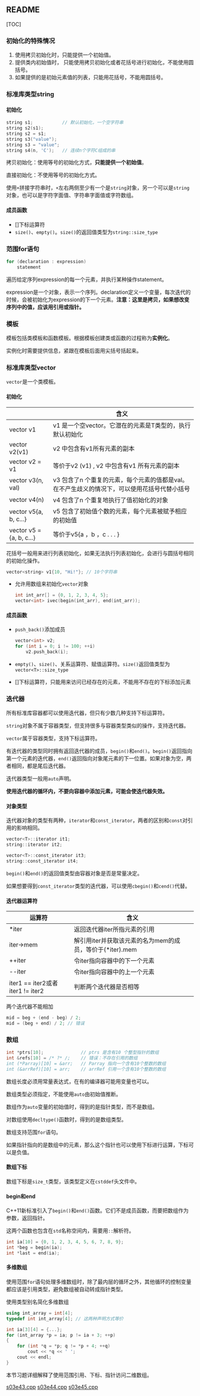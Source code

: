  ## README

[TOC]

### 初始化的特殊情况

1. 使用拷贝初始化时，只能提供一个初始值。
2. 提供类内初始值时， 只能使用拷贝初始化或者花括号进行初始化，不能使用圆括号。
3. 如果提供的是初始元素值的列表，只能用花括号，不能用圆括号。

### 标准库类型string

#### 初始化

```c++
string s1;           // 默认初始化，一个空字符串
string s2(s1);
string s2 = s1;
string s3("value");
string s3 = "value";
string s4(n, 'C');   // 连续n个字符C组成的串
```

拷贝初始化：使用等号的初始化方式，**只能提供一个初始值**。

直接初始化：不使用等号的初始化方式。

使用`+`拼接字符串时，`+`左右两侧至少有一个是`string`对象，另一个可以是`string`对象，也可以是字符字面值、字符串字面值或字符数组。

#### 成员函数

* []下标运算符
* `size()`、`empty()`。`size()`的返回值类型为`string::size_type`

### 范围for语句

```c++
for (declaration : expression)
    statement
```

遍历给定序列expression的每一个元素，并执行某种操作statement。

expression是一个对象，表示一个序列。declaration定义一个变量，每次迭代的时候，会被初始化为expression的下一个元素。**注意：这里是拷贝，如果想改变序列中的值，应该用引用或指针。**

### 模板

模板包括类模板和函数模板。根据模板创建类或函数的过程称为**实例化**。

实例化时需要提供信息，紧跟在模板后面用尖括号括起来。

### 标准库类型vector

`vector`是一个类模板。

#### 初始化

|                              | 含义                                                         |
| ---------------------------- | ------------------------------------------------------------ |
| vector<T>  v1                | v1 是一个空vector。它潜在的元素是T类型的，执行默认初始化     |
| vector<T>  v2(v1)            | v2 中包含有v1所有元素的副本                                  |
| vector<T>  v2 = v1           | 等价于v2 (v1) , v2 中包含有v1 所有元素的副本                 |
| vector<T>  v3(n, val)        | v3 包含了n 个重复的元素，每个元素的值都是val。在不产生歧义的情况下，可以使用花括号代替小括号 |
| vector<T>  v4(n)             | v4 包含了n 个重复地执行了值初始化的对象                      |
| vector<T>  v5{a, b, c...}    | v5 包含了初始值个数的元素，每个元素被赋予相应的初始值        |
| vector<T>  v5 = {a, b, c...} | 等价于v5{a ，b ，c . . . }                                   |

花括号一般用来进行列表初始化，如果无法执行列表初始化，会进行与圆括号相同的初始化操作。

```c++
vector<string> v1{10, "Hi!"}; // 10个字符串
```

* 允许用数组来初始化`vector`对象

  ```c++
  int int_arr[] = {0, 1, 2, 3, 4, 5};
  vector<int> ivec(begin(int_arr), end(int_arr));
  ```

  

#### 成员函数

* `push_back()`添加成员

  ```c++
  vector<int> v2;
  for (int i = 0; i != 100; ++i)
      v2.push_back(i);
  ```

* `empty()`、`size()`、关系运算符、赋值运算符。`size()`返回值类型为`vector<T>::size_type`

* []下标运算符，只能用来访问已经存在的元素，不能用不存在的下标添加元素

### 迭代器

所有标准库容器都可以使用迭代器，但只有少数几种支持下标运算符。

`string`对象不属于容器类型，但支持很多与容器类型类似的操作，支持迭代器。

`vector`属于容器类型，支持下标运算符。

有迭代器的类型同时拥有返回迭代器的成员，`begin()`和`end()`。`begin()`返回指向第一个元素的迭代器，`end()`返回指向对象尾元素的下一位置。如果对象为空，两者相同，都是尾后迭代器。

迭代器类型一般用`auto`声明。

**使用迭代器的循环内，不要向容器中添加元素，可能会使迭代器失效。**

#### 对象类型

迭代器对象的类型有两种，`iterator`和`const_iterator`，两者的区别和`const`对引用的影响相同。

```c++
vector<T>::iterator it1;
string::iterator it2;

vector<T>::const_iterator it3;
string::const_iterator it4;
```

`begin()`和`end()`的返回值类型由容器对象是否是常量决定。

如果想要得到`const_iterator`类型的迭代器，可以使用`cbegin()`和`cend()`代替。

#### 迭代器运算符

| 运算符                           | 含义                                                     |
| -------------------------------- | -------------------------------------------------------- |
| *iter                            | 返回迭代器iter所指元素的引用                             |
| iter->mem                        | 解引用iter并获取该元素的名为mem的成员，等价于(*iter).mem |
| ++iter                           | 令iter指向容器中的下一个元素                             |
| --iter                           | 令iter指向容器中的上一个元素                             |
| iter1 == iter2或者iter1 != iter2 | 判断两个迭代器是否相等                                   |

两个迭代器不能相加

```c++
mid = beg + (end - beg) / 2;
mid = (beg + end) / 2; // 错误
```

### 数组

```c++
int *ptrs[10];              // ptrs 是含有10 个整型指针的数组
int &refs[10] = /* ?* /;    // 错误：不存在引用的数组
int (*Parray)[10] = &arr;   // Parray 指向一个含有10个整数的数组
int (&arrRef)[10] = arr;    // arrRef 引用一个含有10个整数的数组
```

数组长度必须用常量表达式，在有的编译器可能用变量也可以。

数组类型必须指定，不能使用`auto`由初始值推断。

数组作为`auto`变量的初始值时，得到的是指针类型，而不是数组。

对数组使用`decltype()`函数时，得到的是数组类型。

数组支持范围`for`语句。

如果指针指向的是数组中的元素，那么这个指针也可以使用下标进行运算，下标可以是负值。

#### 数组下标

数组下标是`size_t`类型，该类型定义在`cstddef`头文件中。

#### begin和end

C++11新标准引入了`begin()`和`end()`函数。它们不是成员函数，而要把数组作为参数，返回指针。

这两个函数也包含在`std`名称空间内，需要用`::`解析符。

```c++
int ia[10] = {0, 1, 2, 3, 4, 5, 6, 7, 8, 9};
int *beg = begin(ia);
int *last = end(ia);
```

#### 多维数组

使用范围`for`语句处理多维数组时，除了最内层的循环之外，其他循环的控制变量都应该是引用类型，避免数组被自动转成指针类型。

使用类型别名简化多维数组

```c++
using int_array = int[4];
typedef int int_array[4]; // 这两种声明方式等价

int ia[3][4] = {...};
for (int_array *p = ia; p != ia + 3; ++p)
{
    for (int *q = *p; q != *p + 4; ++q)
        cout << *q << ' ';
    cout << endl;
}
```

本节习题详细解释了使用范围引用、下标、指针访问二维数组。

[s03e43.cpp](.\s03e43.cpp) [s03e44.cpp](.\s03e44.cpp) [s03e45.cpp](.\s03e45.cpp)

